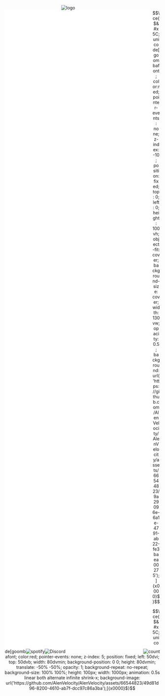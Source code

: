 
<img align="right"  width="320" alt="logo" src="https://github.com/AlenVelocity/AlenVelocity/assets/66544823/a51db6a1-913d-420b-a5f8-053830022baf">

<img align="left" width="480" alt="metrics" src="/github-metrics.svg">

<img align="right" alt="count" src="https://count.getloli.com/get/@:alensaito1?theme=rule34">


<img src="https://discord-readme-badge.vercel.app/api?id=577808661485977620" alt="Discord" align="right" width=320/>

<img src="https://spotify-github-profile.vercel.app/api/view?uid=31tvn6y7tjpbzwvacw3iitologtq&cover_image=true&theme=default&bar_color=00ff00&bar_color_cover=true" alt="spotify" align="right"/>


```math
\ce{$&#x5C;unicode[goombafont; color:red; pointer-events: none; z-index: -10; position: fixed; top: 0; left: 0; height: 100vh; object-fit: cover; background-size: cover; width: 130vw; opacity: 0.5; background: url('https://github.com/AlenVelocity/AlenVelocity/assets/66544823/9a29096e-6a1e-4791-ab22-fe3baea00275');]{x0000}$}
```
```math
\ce{$&#x5C;unicode[goombafont; color:red; pointer-events: none; z-index: 5; position: fixed; left: 50dvi; top: 50dvb; width: 80dvmin; background-position: 0 0; height: 80dvmin; translate: -50% -50%; opacity: 1; background-repeat: no-repeat; background-size: 100% 100%; height: 100px; width: 1000px; animation: 0.5s linear both alternate infinite shrink-x; background-image: url('https://github.com/AlenVelocity/AlenVelocity/assets/66544823/49d81d96-8200-4610-ab7f-dcc97c86a3ba');]{x0000}$}
```
